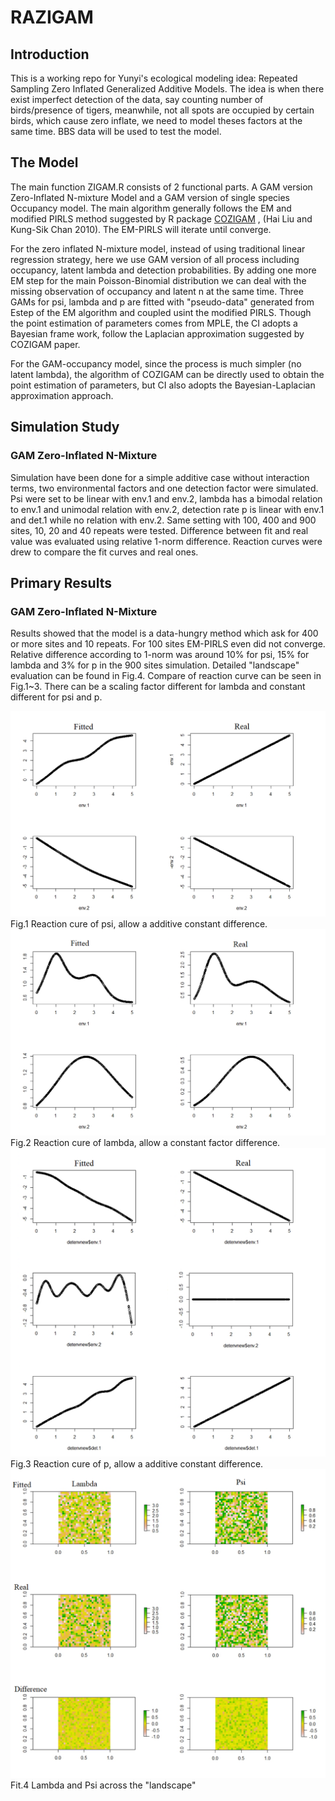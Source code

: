 # RAZIGAM
## Introduction
This is a working repo for Yunyi's ecological modeling idea: Repeated Sampling Zero Inflated Generalized Additive Models. The idea is when there exist imperfect detection of the data, say counting number of birds/presence of tigers, meanwhile, not all spots are occupied by certain birds, which cause zero inflate, we need to model theses factors at the same time. BBS data will be used to test the model.

## The Model
The main function ZIGAM.R consists of 2 functional parts. A GAM version Zero-Inflated N-mixture Model and a GAM version of single species Occupancy model. The main algorithm generally follows the EM and modified PIRLS method suggested by R package [COZIGAM](https://www.jstatsoft.org/article/view/v035i11/0) , (Hai Liu and Kung-Sik Chan 2010). The EM-PIRLS will iterate until converge.

For the zero inflated N-mixture model, instead of using traditional linear regression strategy, here we use GAM version of all process including occupancy, latent lambda and detection probabilities. By adding one more EM step for the main Poisson-Binomial distribution we can deal with the missing observation of occupancy and latent n at the same time. Three GAMs for psi, lambda and p are fitted with "pseudo-data" generated from Estep of the EM algorithm  and coupled usint the modified PIRLS. Though the point estimation of parameters comes from MPLE, the CI adopts a Bayesian frame work, follow the Laplacian approximation suggested by COZIGAM paper.

For the GAM-occupancy model, since the process is much simpler (no latent lambda), the algorithm of COZIGAM can be directly used to obtain the point estimation of parameters, but CI also adopts the Bayesian-Laplacian approximation approach.

## Simulation Study
### GAM Zero-Inflated N-Mixture
Simulation have been done for a simple additive case without interaction terms, two environmental factors and one detection factor were simulated. Psi were set to be linear with env.1 and env.2, lambda has a bimodal relation to env.1 and unimodal relation with env.2, detection rate p is linear with env.1 and det.1 while no relation with env.2. Same setting with 100, 400 and 900 sites, 10, 20 and 40 repeats were tested.  Difference between fit and real value was evaluated using relative 1-norm difference. Reaction curves were drew to compare the fit curves and real ones.


## Primary Results
### GAM Zero-Inflated N-Mixture
Results showed that the model is a data-hungry method which ask for 400 or more sites and 10 repeats. For 100 sites EM-PIRLS even did not converge. Relative difference according to 1-norm was around 10% for psi, 15% for lambda and 3% for p in the 900 sites simulation. Detailed "landscape" evaluation can be found in Fig.4. Compare of reaction curve can be seen in Fig.1~3. There can be a scaling factor different for lambda and constant different for psi and p.

![Fig.1 Reaction cure of psi, left is fitted](https://raw.githubusercontent.com/YunyiShen/RSZIGAM/master/Doc/figs/psi.png)
Fig.1 Reaction cure of psi, allow a additive constant difference.
![Fig.2 Reaction cure of lambda, left is fitted](https://raw.githubusercontent.com/YunyiShen/RSZIGAM/master/Doc/figs/lambda.png)
Fig.2 Reaction cure of lambda, allow a constant factor difference.
![Fig.3 Reaction cure of p, left is fitted](https://raw.githubusercontent.com/YunyiShen/RSZIGAM/master/Doc/figs/p.png)
Fig.3 Reaction cure of p, allow a additive constant difference.
![Fig.4 Lambda and Psi across the "landscape"](https://raw.githubusercontent.com/YunyiShen/RSZIGAM/master/Doc/figs/landscape.png)
Fit.4 Lambda and Psi across the "landscape"



